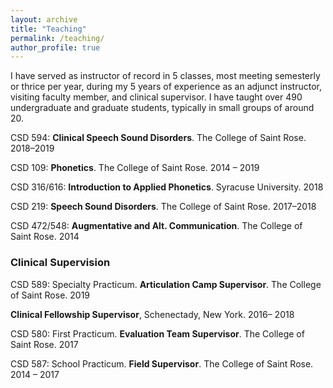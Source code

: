 ```yaml
---
layout: archive
title: "Teaching"
permalink: /teaching/
author_profile: true
---
```


I have served as instructor of record in 5 classes, most meeting semesterly or thrice per year, during my 5 years of experience as an adjunct instructor, visiting faculty member, and clinical supervisor. I have taught over 490 undergraduate and graduate students, typically in small groups of around 20.  

CSD 594: **Clinical Speech Sound Disorders**. The College of Saint Rose. 2018–2019  

CSD 109: **Phonetics**. The College of Saint Rose. 2014 – 2019     

CSD 316/616: **Introduction to Applied Phonetics**. Syracuse University. 2018    

CSD 219: **Speech Sound Disorders**. The College of Saint Rose. 2017–2018    

CSD 472/548: **Augmentative and Alt. Communication**. The College of Saint Rose. 2014    

### Clinical Supervision  

CSD 589: Specialty Practicum. **Articulation Camp Supervisor**. The College of Saint Rose. 2019

**Clinical Fellowship Supervisor**, Schenectady, New York.	2016– 2018

CSD 580: First Practicum. **Evaluation Team Supervisor**. The College of Saint Rose. 2017
   
CSD 587: School Practicum. **Field Supervisor**. The College of Saint Rose. 2014 – 2017
